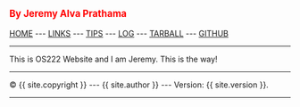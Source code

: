 ---
---
<span style="color:red; font-weight:bold; font-size:larger;">By Jeremy Alva Prathama</span>
<br><br>
[HOME](https://jeremyalv.github.io/os222/) ---
[LINKS](https://jeremyalv.github.io/os222/LINKS) ---
[TIPS](https://jeremyalv.github.io/os222/tips.md) ---
[LOG](https://github.com/jeremyalv/os222/blob/main/TXT/mylog.txt) ---
[TARBALL](https://os.vlsm.org/Log/jeremyalv.tar.bz2.txt) ---
[GITHUB](https://github.com/jeremyalv)
<br>
<hr>
This is OS222 Website and I am Jeremy.
This is the way!
<br>
<hr>
&copy; {{ site.copyright }} --- {{ site.author }} --- Version: {{ site.version }}.
<hr>
<br>
